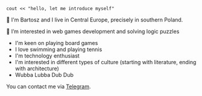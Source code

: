 `cout << "hello, let me introduce myself"`

👋 I'm Bartosz and I live in Central Europe, precisely in southern Poland.

🙌 I’m interested in web games development and solving logic puzzles

* I'm keen on playing board games
* I love swimming and playing tennis
* I'm technology enthusiast
* I'm interested in different types of culture (starting with literature, ending with architecture)
* Wubba Lubba Dub Dub

You can contact me via [Telegram](https://t.me/y777bish).

